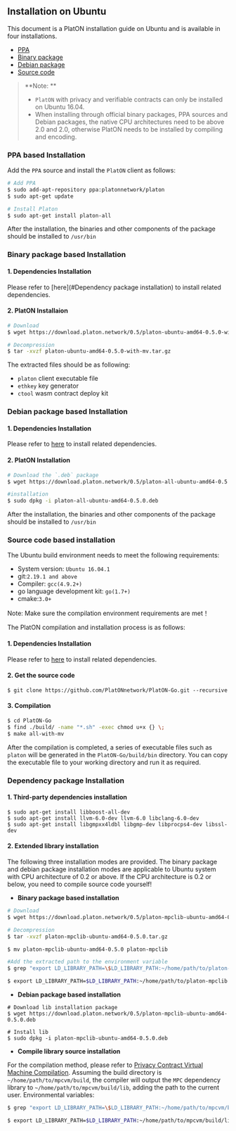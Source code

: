 ## Installation on Ubuntu

This document is a PlatON installation guide on Ubuntu and is available in four installations.

- [PPA](#PPA-based-Installation)
- [Binary package](#Binary-package-based-Installation)
- [Debian package](#Debian-package-Installation)
- [Source code](#Source-code-based-Installation)

> **Note: **
> - `PlatON` with privacy and verifiable contracts can only be installed on Ubuntu 16.04. 
> - When installing through official binary packages, PPA sources and Debian packages, the native CPU architectures need to be above 2.0 and 2.0, otherwise PlatON needs to be installed by compiling and encoding.

### PPA based Installation

Add the `PPA` source and install the `PlatON` client as follows:

```bash
# Add PPA
$ sudo add-apt-repository ppa:platonnetwork/platon
$ sudo apt-get update

# Install Platon
$ sudo apt-get install platon-all
```

After the installation, the binaries and other components of the package should be installed to `/usr/bin`


### Binary package based Installation

#### 1. Dependencies Installation 
Please refer to [here](#Dependency package installation) to install related dependencies.

#### 2. PlatON Installaion

```bash
# Download
$ wget https://download.platon.network/0.5/platon-ubuntu-amd64-0.5.0-with-mv.tar.gz 

# Decompression  
$ tar -xvzf platon-ubuntu-amd64-0.5.0-with-mv.tar.gz 
```

The extracted files should be as following:

- `platon` client executable file 
- `ethkey` key generator 
- `ctool` wasm contract deploy kit 


### Debian package based Installation

#### 1. Dependencies Installation 

Please refer to [here](#Dependency-package-installation) to install related dependencies.

#### 2. PlatON Installation

```bash
# Download the `.deb` package
$ wget https://download.platon.network/0.5/platon-all-ubuntu-amd64-0.5.0.deb 

#installation
$ sudo dpkg -i platon-all-ubuntu-amd64-0.5.0.deb
```

After the installation, the binaries and other components of the package should be installed to `/usr/bin`

### Source code based installation

The Ubuntu build environment needs to meet the following requirements:

- System version: `Ubuntu 16.04.1`
- git:`2.19.1 and above`
- Compiler: `gcc(4.9.2+)`
- go language development kit: `go(1.7+)`
- cmake:`3.0+`

Note: Make sure the compilation environment requirements are met！

The PlatON compilation and installation process is as follows:

#### 1. Dependencies Installation 

Please refer to [here](#Dependency-package-Installation) to install related dependencies.

#### 2. Get the source code

```
$ git clone https://github.com/PlatONnetwork/PlatON-Go.git --recursive
```

#### 3. Compilation 

```bash
$ cd PlatON-Go
$ find ./build/ -name "*.sh" -exec chmod u+x {} \;
$ make all-with-mv
```

After the compilation is completed, a series of executable files such as `platon` will be generated in the `PlatON-Go/build/bin` directory. You can copy the executable file to your working directory and run it as required.

### Dependency package Installation

#### 1. **Third-party dependencies installation**

```
$ sudo apt-get install libboost-all-dev
$ sudo apt-get install llvm-6.0-dev llvm-6.0 libclang-6.0-dev
$ sudo apt-get install libgmpxx4ldbl libgmp-dev libprocps4-dev libssl-dev
```
#### 2. **Extended library installation**
The following three installation modes are provided. The binary package and debian package installation modes are applicable to Ubuntu system with CPU architecture of 0.2 or above. If the CPU architecture is 0.2 or below, you need to compile source code yourself!

- **Binary package based installation**

```bash
# Download 
$ wget https://download.platon.network/0.5/platon-mpclib-ubuntu-amd64-0.5.0.tar.gz

# Decompression 
$ tar -xvzf platon-mpclib-ubuntu-amd64-0.5.0.tar.gz

$ mv platon-mpclib-ubuntu-amd64-0.5.0 platon-mpclib

#Add the extracted path to the environment variable
$ grep "export LD_LIBRARY_PATH=\$LD_LIBRARY_PATH:~/home/path/to/platon-mpclib" ~/.bashrc || echo "export LD_LIBRARY_PATH=\$LD_LIBRARY_PATH:~/home/path/to/platon-mpclib" > > ~/.bashrc

$ export LD_LIBRARY_PATH=$LD_LIBRARY_PATH:~/home/path/to/platon-mpclib
```

- **Debian package based installation**

```
# Download lib installation package
$ wget https://download.platon.network/0.5/platon-mpclib-ubuntu-amd64-0.5.0.deb

# Install lib
$ sudo dpkg -i platon-mpclib-ubuntu-amd64-0.5.0.deb
```

- **Compile library source installation**

For the compilation method, please refer to [Privacy Contract Virtual Machine Compilation](https://github.com/PlatONnetwork/privacy-contract-vm#building--installing).
Assuming the build directory is `~/home/path/to/mpcvm/build`, the compiler will output the `MPC` dependency library to `~/home/path/to/mpcvm/build/lib`, adding the path to the current user. Environmental variables:

```bash
$ grep "export LD_LIBRARY_PATH=\$LD_LIBRARY_PATH:~/home/path/to/mpcvm/build/lib" ~/.bashrc || echo "export LD_LIBRARY_PATH=\$LD_LIBRARY_PATH:~/home/path/to/mpcvm/build /lib" >> ~/.bashrc

$ export LD_LIBRARY_PATH=$LD_LIBRARY_PATH:~/home/path/to/mpcvm/build/lib
```

